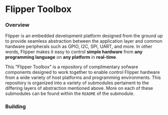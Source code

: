 # Flipper Toolbox

### Overview

Flipper is an embedded development platform designed from the ground up to
provide seamless abstraction between the application layer and common hardware
peripherals such as GPIO, I2C, SPI, UART, and more. In other words, Flipper makes it easy to control **simple hardware** from **any programming language** on **any platform** in **real-time**.

This "Flipper Toolbox" is a repository of complimentary sofware components designed to work together to enable control Flipper hardware from a wide variety of host platforms and programming environments. This repository is organized into a variety of submodules pertainent to the differing layers of abstraction mentioned above. More on each of these submodules can be found within the `README` of the submodule.

### Building

